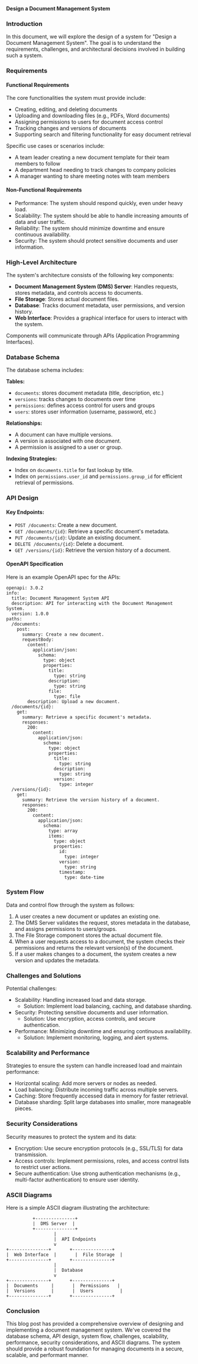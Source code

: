 **Design a Document Management System**

### Introduction

In this document, we will explore the design of a system for "Design a Document Management System". The goal is to understand the requirements, challenges, and architectural decisions involved in building such a system.

### Requirements

#### Functional Requirements

The core functionalities the system must provide include:

* Creating, editing, and deleting documents
* Uploading and downloading files (e.g., PDFs, Word documents)
* Assigning permissions to users for document access control
* Tracking changes and versions of documents
* Supporting search and filtering functionality for easy document retrieval

Specific use cases or scenarios include:

* A team leader creating a new document template for their team members to follow
* A department head needing to track changes to company policies
* A manager wanting to share meeting notes with team members

#### Non-Functional Requirements

* Performance: The system should respond quickly, even under heavy load.
* Scalability: The system should be able to handle increasing amounts of data and user traffic.
* Reliability: The system should minimize downtime and ensure continuous availability.
* Security: The system should protect sensitive documents and user information.

### High-Level Architecture

The system's architecture consists of the following key components:

* **Document Management System (DMS) Server**: Handles requests, stores metadata, and controls access to documents.
* **File Storage**: Stores actual document files.
* **Database**: Tracks document metadata, user permissions, and version history.
* **Web Interface**: Provides a graphical interface for users to interact with the system.

Components will communicate through APIs (Application Programming Interfaces).

### Database Schema

The database schema includes:

**Tables:**

* `documents`: stores document metadata (title, description, etc.)
* `versions`: tracks changes to documents over time
* `permissions`: defines access control for users and groups
* `users`: stores user information (username, password, etc.)

**Relationships:**

* A document can have multiple versions.
* A version is associated with one document.
* A permission is assigned to a user or group.

**Indexing Strategies:**

* Index on `documents.title` for fast lookup by title.
* Index on `permissions.user_id` and `permissions.group_id` for efficient retrieval of permissions.

### API Design

#### Key Endpoints:

* `POST /documents`: Create a new document.
* `GET /documents/{id}`: Retrieve a specific document's metadata.
* `PUT /documents/{id}`: Update an existing document.
* `DELETE /documents/{id}`: Delete a document.
* `GET /versions/{id}`: Retrieve the version history of a document.

#### OpenAPI Specification

Here is an example OpenAPI spec for the APIs:

```
openapi: 3.0.2
info:
  title: Document Management System API
  description: API for interacting with the Document Management System.
  version: 1.0.0
paths:
  /documents:
    post:
      summary: Create a new document.
      requestBody:
        content:
          application/json:
            schema:
              type: object
              properties:
                title:
                  type: string
                description:
                  type: string
                file:
                  type: file
        description: Upload a new document.
  /documents/{id}:
    get:
      summary: Retrieve a specific document's metadata.
      responses:
        200:
          content:
            application/json:
              schema:
                type: object
                properties:
                  title:
                    type: string
                  description:
                    type: string
                  version:
                    type: integer
  /versions/{id}:
    get:
      summary: Retrieve the version history of a document.
      responses:
        200:
          content:
            application/json:
              schema:
                type: array
                items:
                  type: object
                  properties:
                    id:
                      type: integer
                    version:
                      type: string
                    timestamp:
                      type: date-time
```

### System Flow

Data and control flow through the system as follows:

1. A user creates a new document or updates an existing one.
2. The DMS Server validates the request, stores metadata in the database, and assigns permissions to users/groups.
3. The File Storage component stores the actual document file.
4. When a user requests access to a document, the system checks their permissions and returns the relevant version(s) of the document.
5. If a user makes changes to a document, the system creates a new version and updates the metadata.

### Challenges and Solutions

Potential challenges:

* Scalability: Handling increased load and data storage.
	+ Solution: Implement load balancing, caching, and database sharding.
* Security: Protecting sensitive documents and user information.
	+ Solution: Use encryption, access controls, and secure authentication.
* Performance: Minimizing downtime and ensuring continuous availability.
	+ Solution: Implement monitoring, logging, and alert systems.

### Scalability and Performance

Strategies to ensure the system can handle increased load and maintain performance:

* Horizontal scaling: Add more servers or nodes as needed.
* Load balancing: Distribute incoming traffic across multiple servers.
* Caching: Store frequently accessed data in memory for faster retrieval.
* Database sharding: Split large databases into smaller, more manageable pieces.

### Security Considerations

Security measures to protect the system and its data:

* Encryption: Use secure encryption protocols (e.g., SSL/TLS) for data transmission.
* Access controls: Implement permissions, roles, and access control lists to restrict user actions.
* Secure authentication: Use strong authentication mechanisms (e.g., multi-factor authentication) to ensure user identity.

### ASCII Diagrams

Here is a simple ASCII diagram illustrating the architecture:
```
          +---------------+
          |  DMS Server  |
          +---------------+
                  |
                  |  API Endpoints
                  v
+---------------+       +---------------+
|  Web Interface  |       |  File Storage  |
+---------------+       +---------------+
                  |
                  |  Database
                  v
+---------------+       +---------------+
|  Documents     |       |  Permissions   |
|  Versions      |       |  Users          |
+---------------+       +---------------+
```

### Conclusion

This blog post has provided a comprehensive overview of designing and implementing a document management system. We've covered the database schema, API design, system flow, challenges, scalability, performance, security considerations, and ASCII diagrams. The system should provide a robust foundation for managing documents in a secure, scalable, and performant manner.